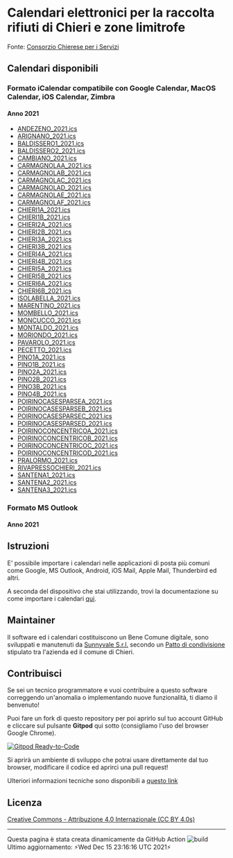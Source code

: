 # Calendari elettronici per la raccolta rifiuti di Chieri e zone limitrofe

Fonte: [Consorzio Chierese per i Servizi](http://www.ccs.to.it/calendari-raccolta)
## Calendari disponibili
### Formato iCalendar compatibile con Google Calendar, MacOS Calendar, iOS Calendar, Zimbra
#### Anno 2021
- [ANDEZENO_2021.ics](https://github.com/sunnyvale-it/chieri-calendari-raccolta-rifiuti/releases/download/2021-ICS/ANDEZENO_2021.ics)
- [ARIGNANO_2021.ics](https://github.com/sunnyvale-it/chieri-calendari-raccolta-rifiuti/releases/download/2021-ICS/ARIGNANO_2021.ics)
- [BALDISSERO1_2021.ics](https://github.com/sunnyvale-it/chieri-calendari-raccolta-rifiuti/releases/download/2021-ICS/BALDISSERO1_2021.ics)
- [BALDISSERO2_2021.ics](https://github.com/sunnyvale-it/chieri-calendari-raccolta-rifiuti/releases/download/2021-ICS/BALDISSERO2_2021.ics)
- [CAMBIANO_2021.ics](https://github.com/sunnyvale-it/chieri-calendari-raccolta-rifiuti/releases/download/2021-ICS/CAMBIANO_2021.ics)
- [CARMAGNOLAA_2021.ics](https://github.com/sunnyvale-it/chieri-calendari-raccolta-rifiuti/releases/download/2021-ICS/CARMAGNOLAA_2021.ics)
- [CARMAGNOLAB_2021.ics](https://github.com/sunnyvale-it/chieri-calendari-raccolta-rifiuti/releases/download/2021-ICS/CARMAGNOLAB_2021.ics)
- [CARMAGNOLAC_2021.ics](https://github.com/sunnyvale-it/chieri-calendari-raccolta-rifiuti/releases/download/2021-ICS/CARMAGNOLAC_2021.ics)
- [CARMAGNOLAD_2021.ics](https://github.com/sunnyvale-it/chieri-calendari-raccolta-rifiuti/releases/download/2021-ICS/CARMAGNOLAD_2021.ics)
- [CARMAGNOLAE_2021.ics](https://github.com/sunnyvale-it/chieri-calendari-raccolta-rifiuti/releases/download/2021-ICS/CARMAGNOLAE_2021.ics)
- [CARMAGNOLAF_2021.ics](https://github.com/sunnyvale-it/chieri-calendari-raccolta-rifiuti/releases/download/2021-ICS/CARMAGNOLAF_2021.ics)
- [CHIERI1A_2021.ics](https://github.com/sunnyvale-it/chieri-calendari-raccolta-rifiuti/releases/download/2021-ICS/CHIERI1A_2021.ics)
- [CHIERI1B_2021.ics](https://github.com/sunnyvale-it/chieri-calendari-raccolta-rifiuti/releases/download/2021-ICS/CHIERI1B_2021.ics)
- [CHIERI2A_2021.ics](https://github.com/sunnyvale-it/chieri-calendari-raccolta-rifiuti/releases/download/2021-ICS/CHIERI2A_2021.ics)
- [CHIERI2B_2021.ics](https://github.com/sunnyvale-it/chieri-calendari-raccolta-rifiuti/releases/download/2021-ICS/CHIERI2B_2021.ics)
- [CHIERI3A_2021.ics](https://github.com/sunnyvale-it/chieri-calendari-raccolta-rifiuti/releases/download/2021-ICS/CHIERI3A_2021.ics)
- [CHIERI3B_2021.ics](https://github.com/sunnyvale-it/chieri-calendari-raccolta-rifiuti/releases/download/2021-ICS/CHIERI3B_2021.ics)
- [CHIERI4A_2021.ics](https://github.com/sunnyvale-it/chieri-calendari-raccolta-rifiuti/releases/download/2021-ICS/CHIERI4A_2021.ics)
- [CHIERI4B_2021.ics](https://github.com/sunnyvale-it/chieri-calendari-raccolta-rifiuti/releases/download/2021-ICS/CHIERI4B_2021.ics)
- [CHIERI5A_2021.ics](https://github.com/sunnyvale-it/chieri-calendari-raccolta-rifiuti/releases/download/2021-ICS/CHIERI5A_2021.ics)
- [CHIERI5B_2021.ics](https://github.com/sunnyvale-it/chieri-calendari-raccolta-rifiuti/releases/download/2021-ICS/CHIERI5B_2021.ics)
- [CHIERI6A_2021.ics](https://github.com/sunnyvale-it/chieri-calendari-raccolta-rifiuti/releases/download/2021-ICS/CHIERI6A_2021.ics)
- [CHIERI6B_2021.ics](https://github.com/sunnyvale-it/chieri-calendari-raccolta-rifiuti/releases/download/2021-ICS/CHIERI6B_2021.ics)
- [ISOLABELLA_2021.ics](https://github.com/sunnyvale-it/chieri-calendari-raccolta-rifiuti/releases/download/2021-ICS/ISOLABELLA_2021.ics)
- [MARENTINO_2021.ics](https://github.com/sunnyvale-it/chieri-calendari-raccolta-rifiuti/releases/download/2021-ICS/MARENTINO_2021.ics)
- [MOMBELLO_2021.ics](https://github.com/sunnyvale-it/chieri-calendari-raccolta-rifiuti/releases/download/2021-ICS/MOMBELLO_2021.ics)
- [MONCUCCO_2021.ics](https://github.com/sunnyvale-it/chieri-calendari-raccolta-rifiuti/releases/download/2021-ICS/MONCUCCO_2021.ics)
- [MONTALDO_2021.ics](https://github.com/sunnyvale-it/chieri-calendari-raccolta-rifiuti/releases/download/2021-ICS/MONTALDO_2021.ics)
- [MORIONDO_2021.ics](https://github.com/sunnyvale-it/chieri-calendari-raccolta-rifiuti/releases/download/2021-ICS/MORIONDO_2021.ics)
- [PAVAROLO_2021.ics](https://github.com/sunnyvale-it/chieri-calendari-raccolta-rifiuti/releases/download/2021-ICS/PAVAROLO_2021.ics)
- [PECETTO_2021.ics](https://github.com/sunnyvale-it/chieri-calendari-raccolta-rifiuti/releases/download/2021-ICS/PECETTO_2021.ics)
- [PINO1A_2021.ics](https://github.com/sunnyvale-it/chieri-calendari-raccolta-rifiuti/releases/download/2021-ICS/PINO1A_2021.ics)
- [PINO1B_2021.ics](https://github.com/sunnyvale-it/chieri-calendari-raccolta-rifiuti/releases/download/2021-ICS/PINO1B_2021.ics)
- [PINO2A_2021.ics](https://github.com/sunnyvale-it/chieri-calendari-raccolta-rifiuti/releases/download/2021-ICS/PINO2A_2021.ics)
- [PINO2B_2021.ics](https://github.com/sunnyvale-it/chieri-calendari-raccolta-rifiuti/releases/download/2021-ICS/PINO2B_2021.ics)
- [PINO3B_2021.ics](https://github.com/sunnyvale-it/chieri-calendari-raccolta-rifiuti/releases/download/2021-ICS/PINO3B_2021.ics)
- [PINO4B_2021.ics](https://github.com/sunnyvale-it/chieri-calendari-raccolta-rifiuti/releases/download/2021-ICS/PINO4B_2021.ics)
- [POIRINOCASESPARSEA_2021.ics](https://github.com/sunnyvale-it/chieri-calendari-raccolta-rifiuti/releases/download/2021-ICS/POIRINOCASESPARSEA_2021.ics)
- [POIRINOCASESPARSEB_2021.ics](https://github.com/sunnyvale-it/chieri-calendari-raccolta-rifiuti/releases/download/2021-ICS/POIRINOCASESPARSEB_2021.ics)
- [POIRINOCASESPARSEC_2021.ics](https://github.com/sunnyvale-it/chieri-calendari-raccolta-rifiuti/releases/download/2021-ICS/POIRINOCASESPARSEC_2021.ics)
- [POIRINOCASESPARSED_2021.ics](https://github.com/sunnyvale-it/chieri-calendari-raccolta-rifiuti/releases/download/2021-ICS/POIRINOCASESPARSED_2021.ics)
- [POIRINOCONCENTRICOA_2021.ics](https://github.com/sunnyvale-it/chieri-calendari-raccolta-rifiuti/releases/download/2021-ICS/POIRINOCONCENTRICOA_2021.ics)
- [POIRINOCONCENTRICOB_2021.ics](https://github.com/sunnyvale-it/chieri-calendari-raccolta-rifiuti/releases/download/2021-ICS/POIRINOCONCENTRICOB_2021.ics)
- [POIRINOCONCENTRICOC_2021.ics](https://github.com/sunnyvale-it/chieri-calendari-raccolta-rifiuti/releases/download/2021-ICS/POIRINOCONCENTRICOC_2021.ics)
- [POIRINOCONCENTRICOD_2021.ics](https://github.com/sunnyvale-it/chieri-calendari-raccolta-rifiuti/releases/download/2021-ICS/POIRINOCONCENTRICOD_2021.ics)
- [PRALORMO_2021.ics](https://github.com/sunnyvale-it/chieri-calendari-raccolta-rifiuti/releases/download/2021-ICS/PRALORMO_2021.ics)
- [RIVAPRESSOCHIERI_2021.ics](https://github.com/sunnyvale-it/chieri-calendari-raccolta-rifiuti/releases/download/2021-ICS/RIVAPRESSOCHIERI_2021.ics)
- [SANTENA1_2021.ics](https://github.com/sunnyvale-it/chieri-calendari-raccolta-rifiuti/releases/download/2021-ICS/SANTENA1_2021.ics)
- [SANTENA2_2021.ics](https://github.com/sunnyvale-it/chieri-calendari-raccolta-rifiuti/releases/download/2021-ICS/SANTENA2_2021.ics)
- [SANTENA3_2021.ics](https://github.com/sunnyvale-it/chieri-calendari-raccolta-rifiuti/releases/download/2021-ICS/SANTENA3_2021.ics)
### Formato MS Outlook
#### Anno 2021
## Istruzioni
E' possibile importare i calendari nelle applicazioni di posta più comuni come Google, MS Outlook, Android, iOS Mail, Apple Mail, Thunderbird ed altri.

A seconda del dispositivo che stai utilizzando, trovi la documentazione su come importare i calendari [qui](docs/users/README.md).

## Maintainer
Il software ed i calendari costituiscono un Bene Comune digitale, sono sviluppati e manutenuti da [Sunnyvale S.r.l.](https://www.sunnyvale.it) secondo un [Patto di condivisione](https://www.comune.chieri.to.it/chieri-aperta/patti-smart) stipulato tra l'azienda ed il comune di Chieri.

## Contribuisci
Se sei un tecnico programmatore e vuoi contribuire a questo software correggendo un'anomalia o implementando nuove funzionalità, ti diamo il benvenuto!

Puoi fare un fork di questo repository per poi aprirlo sul tuo account GitHub e cliccare sul pulsante **Gitpod** qui sotto (consigliamo l'uso del browser Google Chrome).

[![Gitpod Ready-to-Code](https://img.shields.io/badge/Gitpod-ready--to--code-blue?logo=gitpod)](https://gitpod.io/from-referrer/)

Si aprirà un ambiente di sviluppo che potrai usare direttamente dal tuo browser, modificare il codice ed aprirci una pull request!

Ulteriori informazioni tecniche sono disponibili a [questo link](docs/devs/README.md)

## Licenza
[Creative Commons - Attribuzione 4.0 Internazionale (CC BY 4.0s)](https://creativecommons.org/licenses/by/4.0/)

---
Questa pagina è stata creata dinamicamente da GitHub Action ![build](https://img.shields.io/github/workflow/status/sunnyvale-it/chieri-calendari-raccolta-rifiuti/update)  
Ultimo aggiornamento: ⚡Wed Dec 15 23:16:16 UTC 2021⚡
